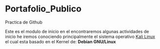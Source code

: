 # Portafolio_Publico
Practica de Github


Este es el modulo de inicio en el encontraremos algunas actividades de inicio he iremos conociendo principalmente el sistema operativo [Kali Linux](https://www.kali.org)  el cual esta basado en el Kernel de: **Debian GNU/Linux**

